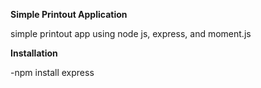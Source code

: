 **Simple Printout Application**

simple printout app using node js, express, and moment.js

**Installation**

-npm install express
